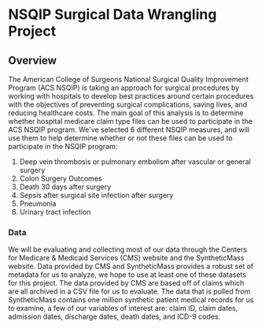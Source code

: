# NSQIP Surgical Data Wrangling Project
## Overview
The American College of Surgeons National Surgical Quality Improvement Program (ACS NSQIP) is taking an approach for surgical procedures by working with hospitals to develop best practices around certain procedures with the objectives of preventing surgical complications, saving lives, and reducing healthcare costs. The main goal of this analysis is to determine whether hospital medicare claim type files can be used to participate in the ACS NSQIP program. We've selected 6 different NSQIP measures, and will use them to help determine whether or not these files can be used to participate in the NSQIP program: <br >

1) Deep vein thrombosis or pulmonary embolism after vascular or general surgery <br>
2) Colon Surgery Outcomes<br>
3) Death 30 days after surgery<br>
4) Sepsis after surgical site infection after surgery<br>
5) Pneumonia<br>
6) Urinary tract infection<br>

 
### Data
We will be evaluating and collecting most of our data through the Centers for Medicare & Medicaid Services (CMS) website and the SyntheticMass website.  Data provided by CMS and SyntheticMass provides a robust set of metadata for us to analyze, we hope to use at least one of these datasets for this project. The data provided by CMS are based off of claims which are all archived in a CSV file for us to evaluate. The data that is pulled from SyntheticMass contains one million synthetic patient medical records for us to examine, a few of our variables of interest are: claim ID, claim dates, admission dates, discharge dates, death dates, and ICD-9 codes.

###
